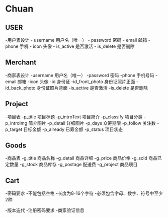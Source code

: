 # Chuan

## USER
-用户表设计
       - username   用户名（唯一）
       - password   密码
       - email      邮箱
       - phone      手机
       - icon       头像
       - is_active  是否激活
       - is_delete  是否删除
 
 ## Merchant      
-商家表设计
       -username    用户名（唯一）
       -password    密码
       -phone       手机号码
       -email       邮箱
       -icon        头像
       -id          身份证
       -id_front_photo      身份证照片正面
       -id_back_photo       身份证照片背面
       -is_active   是否激活
       -is_delete   是否删除
       
       
## Project
-项目表
        -p_title        项目标题
        -p_introText    项目简介
        -p_classify     项目分类
        -p_introImg     简介图片
        -p_detail       详细图片
        -p_days         众筹期限
        -p_follow       关注数
        -p_target       目标金额
        -p_already      已筹金额
        -p_status       项目状态
      
## Goods
-商品表
        -g_title        商品名称
        -g_detail       商品详细
        -g_price        商品价格
        -g_sold         商品已定数量
        -g_stock        商品库存
        -g_postage      配送费
        -g_project      商品项目
        
## Cart
        
       
-密码要求
    -不能包括空格
    -长度为8-16个字符
    -必须包含字母、数字、符号中至少2种
    
    
    
    
    

-版本迭代
    -注册密码要求
    -商家验证信息